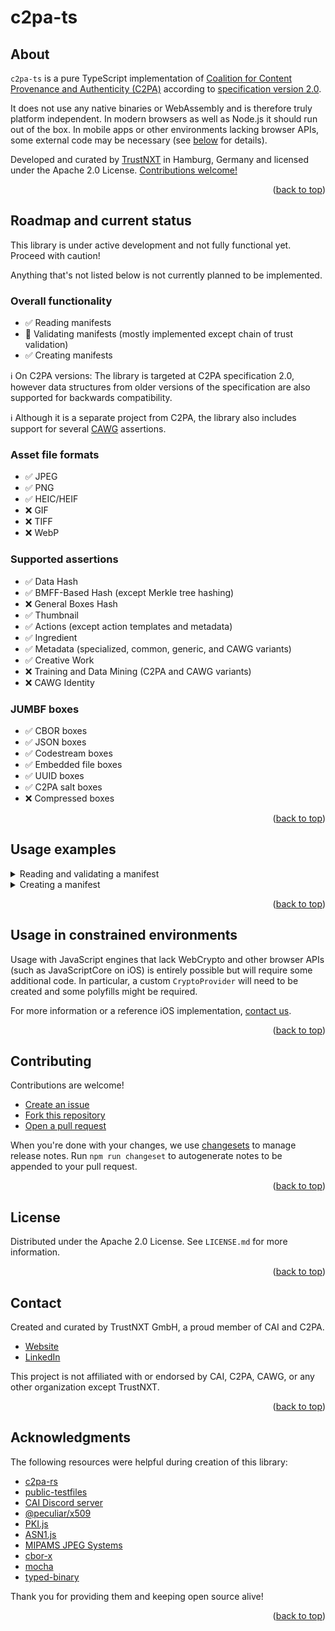 <a id="readme-top"></a>

# c2pa-ts

## About

`c2pa-ts` is a pure TypeScript implementation of [Coalition for Content Provenance and Authenticity (C2PA)](https://c2pa.org/) according to [specification version 2.0](https://c2pa.org/specifications/specifications/2.0/specs/C2PA_Specification.html).

It does not use any native binaries or WebAssembly and is therefore truly platform independent. In modern browsers as well as Node.js it should run out of the box. In mobile apps or other environments lacking browser APIs, some external code may be necessary (see [below](#usage-in-constrained-environments) for details).

Developed and curated by [TrustNXT](https://trustnxt.com) in Hamburg, Germany and licensed under the Apache 2.0 License. [Contributions welcome!](#contributing)

<p align="right">(<a href="#readme-top">back to top</a>)</p>

## Roadmap and current status

This library is under active development and not fully functional yet. Proceed with caution!

Anything that's not listed below is not currently planned to be implemented.

### Overall functionality

- :white_check_mark: Reading manifests
- :construction: Validating manifests (mostly implemented except chain of trust validation)
- :white_check_mark: Creating manifests

:information_source: On C2PA versions: The library is targeted at C2PA specification 2.0, however data structures from older versions of the specification are also supported for backwards compatibility.

:information_source: Although it is a separate project from C2PA, the library also includes support for several [CAWG](https://github.com/creator-assertions/) assertions.

### Asset file formats

- :white_check_mark: JPEG
- :white_check_mark: PNG
- :white_check_mark: HEIC/HEIF
- :x: GIF
- :x: TIFF
- :x: WebP

### Supported assertions

- :white_check_mark: Data Hash
- :white_check_mark: BMFF-Based Hash (except Merkle tree hashing)
- :x: General Boxes Hash
- :white_check_mark: Thumbnail
- :white_check_mark: Actions (except action templates and metadata)
- :white_check_mark: Ingredient
- :white_check_mark: Metadata (specialized, common, generic, and CAWG variants)
- :white_check_mark: Creative Work
- :x: Training and Data Mining (C2PA and CAWG variants)
- :x: CAWG Identity

### JUMBF boxes

- :white_check_mark: CBOR boxes
- :white_check_mark: JSON boxes
- :white_check_mark: Codestream boxes
- :white_check_mark: Embedded file boxes
- :white_check_mark: UUID boxes
- :white_check_mark: C2PA salt boxes
- :x: Compressed boxes

<p align="right">(<a href="#readme-top">back to top</a>)</p>

## Usage examples

<details>

<summary>Reading and validating a manifest</summary>

Example usage in a Node.js environment:

```typescript
import * as fs from 'node:fs/promises';
import { MalformedContentError } from '@trustnxt/c2pa-ts';
import { Asset, BMFF, JPEG, PNG } from '@trustnxt/c2pa-ts/asset';
import { SuperBox } from '@trustnxt/c2pa-ts/jumbf';
import { ManifestStore, ValidationResult, ValidationStatusCode } from '@trustnxt/c2pa-ts/manifest';

if (process.argv.length < 3) {
    console.error('Missing filename');
    process.exit(1);
}

const buf = await fs.readFile(process.argv[2]);

// Read the asset file and dump some information about its structure
let asset: Asset;
if (JPEG.canRead(buf)) {
    asset = new JPEG(buf);
} else if (PNG.canRead(buf)) {
    asset = new PNG(buf);
} else if (BMFF.canRead(buf)) {
    asset = new BMFF(buf);
} else {
    console.error('Unknown file format');
    process.exit(1);
}
console.log(asset.dumpInfo());

// Extract the C2PA manifest store in binary JUMBF format
const jumbf = asset.getManifestJUMBF();

if (jumbf) {
    let validationResult: ValidationResult;

    try {
        // Deserialize the JUMBF box structure
        const superBox = SuperBox.fromBuffer(jumbf);
        console.log('JUMBF structure:');
        console.log(superBox.toString());

        // Read the manifest store from the JUMBF container
        const manifests = ManifestStore.read(superBox);

        // Validate the active manifest
        validationResult = await manifests.validate(asset);
    } catch (e) {
        // Gracefully handle any exceptions to make sure we get a well-formed validation result
        validationResult = ValidationResult.fromError(e as Error);
    }

    console.log('Validation result', validationResult);
}
```

</details>

<details>

<summary>Creating a manifest</summary>

This still needs proper example code ([issue #58](https://github.com/TrustNXT/c2pa-ts/issues/58)). For now, you can check [`jpeg-signing.test.ts`](https://github.com/TrustNXT/c2pa-ts/blob/b6cfeaa17d24c82c5c0ecc163a43a646806b189e/tests/jpeg-signing.test.ts#L53-L83).

</details>

<p align="right">(<a href="#readme-top">back to top</a>)</p>

## Usage in constrained environments

Usage with JavaScript engines that lack WebCrypto and other browser APIs (such as JavaScriptCore on iOS) is entirely possible but will require some additional code. In particular, a custom `CryptoProvider` will need to be created and some polyfills might be required.

For more information or a reference iOS implementation, <a href="mailto:mail@trustnxt.com">contact us</a>.

<p align="right">(<a href="#readme-top">back to top</a>)</p>

## Contributing

Contributions are welcome!

- [Create an issue](https://github.com/TrustNXT/c2pa-ts/issues)
- [Fork this repository](https://github.com/TrustNXT/c2pa-ts/fork)
- [Open a pull request](https://github.com/TrustNXT/c2pa-ts/pulls)

When you're done with your changes, we use [changesets](https://github.com/changesets/changesets) to manage release notes. Run `npm run changeset` to autogenerate notes to be appended to your pull request.

<p align="right">(<a href="#readme-top">back to top</a>)</p>

## License

Distributed under the Apache 2.0 License. See `LICENSE.md` for more information.

<p align="right">(<a href="#readme-top">back to top</a>)</p>

## Contact

Created and curated by TrustNXT GmbH, a proud member of CAI and C2PA.

- [Website](https://trustnxt.com/)
- [LinkedIn](https://www.linkedin.com/company/trustnxt/)

This project is not affiliated with or endorsed by CAI, C2PA, CAWG, or any other organization except TrustNXT.

<p align="right">(<a href="#readme-top">back to top</a>)</p>

## Acknowledgments

The following resources were helpful during creation of this library:

- [c2pa-rs](https://github.com/contentauth/c2pa-rs/)
- [public-testfiles](https://github.com/c2pa-org/public-testfiles/)
- [CAI Discord server](https://discord.gg/CAI)
- [@peculiar/x509](https://github.com/PeculiarVentures/x509)
- [PKI.js](https://github.com/PeculiarVentures/PKI.js)
- [ASN1.js](https://github.com/PeculiarVentures/ASN1.js)
- [MIPAMS JPEG Systems](https://github.com/nickft/mipams-jpeg-systems)
- [cbor-x](https://github.com/kriszyp/cbor-x)
- [mocha](https://mochajs.org)
- [typed-binary](https://github.com/iwoplaza/typed-binary)

Thank you for providing them and keeping open source alive!

<p align="right">(<a href="#readme-top">back to top</a>)</p>

